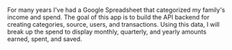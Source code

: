 For many years I've had a Google Spreadsheet that categorized my family's income and spend. The goal of this app is to build the API backend for creating categories, source, users, and transactions. Using this data, I will break up the spend to display monthly, quarterly, and yearly amounts earned, spent, and saved.
